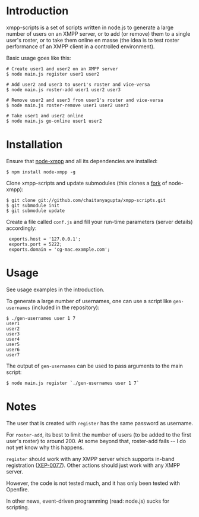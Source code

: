Introduction
============

xmpp-scripts is a set of scripts written in node.js to generate a
large number of users on an XMPP server, or to add (or remove) them to
a single user's roster, or to take them online en masse (the idea is
to test roster performance of an XMPP client in a controlled
environment).

Basic usage goes like this:

    # Create user1 and user2 on an XMPP server
    $ node main.js register user1 user2

    # Add user2 and user3 to user1's roster and vice-versa
    $ node main.js roster-add user1 user2 user3

    # Remove user2 and user3 from user1's roster and vice-versa
    $ node main.js roster-remove user1 user2 user3

    # Take user1 and user2 online
    $ node main.js go-online user1 user2

Installation
============

Ensure that [node-xmpp](https://github.com/astro/node-xmpp) and all
its dependencies are installed:

    $ npm install node-xmpp -g

Clone xmpp-scripts and update submodules (this clones a
[fork](http://github.com/chaitanyagupta/node-xmpp) of node-xmpp):

    $ git clone git://github.com/chaitanyagupta/xmpp-scripts.git
    $ git submodule init
    $ git submodule update

Create a file called `conf.js` and fill your run-time parameters
(server details) accordingly:

     exports.host = '127.0.0.1';
     exports.port = 5222;
     exports.domain = 'cg-mac.example.com';

Usage
=====

See usage examples in the introduction.

To generate a large number of usernames, one can use a script like
`gen-usernames` (included in the repository):

    $ ./gen-usernames user 1 7
    user1
    user2
    user3
    user4
    user5
    user6
    user7

The output of `gen-usernames` can be used to pass arguments to the
main script:

    $ node main.js register `./gen-usernames user 1 7`

Notes
=====

The user that is created with `register` has the same password as
username.

For `roster-add`, its best to limit the number of users (to be added
to the first user's roster) to around 200. At some beyond that,
roster-add fails -- I do not yet know why this happens.

`register` should work with any XMPP server which supports in-band
registration
([XEP-0077](http://xmpp.org/extensions/xep-0077.html)). Other actions
should just work with any XMPP server.

However, the code is not tested much, and it has only been tested
with Openfire.

In other news, event-driven programming (read: node.js) sucks for
scripting.
